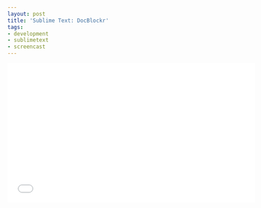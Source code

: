```yaml
---
layout: post
title: 'Sublime Text: DocBlockr'
tags:
- development
- sublimetext
- screencast
---
```


<iframe width="560" height="315" src="//www.youtube.com/embed/w8ouh6hLUIw" frameborder="0" allowfullscreen></iframe> 
<https://github.com/spadgos/sublime-jsdocs>